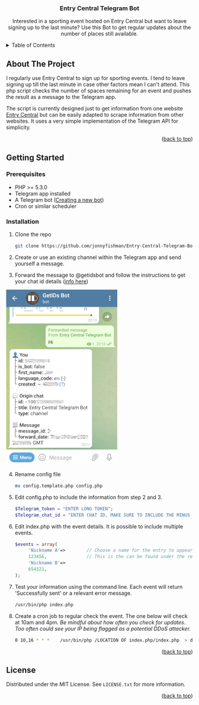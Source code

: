 
<h3 align="center">Entry Central Telegram Bot</h3>

  <p align="center">
    Interested in a sporting event hosted on Entry Central but want to leave signing up to the last minute? Use this Bot to get regular updates about the number of places still available.
    <br />

  </p>
</div>



<!-- TABLE OF CONTENTS -->
<details>
  <summary>Table of Contents</summary>
  <ol>
    <li>
      <a href="#about-the-project">About The Project</a>
    </li>
    <li>
      <a href="#getting-started">Getting Started</a>
      <ul>
        <li><a href="#prerequisites">Prerequisites</a></li>
        <li><a href="#installation">Installation</a></li>
      </ul>
    </li>
    <li><a href="#license">License</a></li>
  </ol>
</details>



<!-- ABOUT THE PROJECT -->
## About The Project

I regularly use Entry Central to sign up for sporting events. I tend to leave signing up till the last minute in case other factors mean I can't attend. This php script checks the number of spaces remaining for an event and pushes the result as a message to the Telegram app.

The script is currently designed just to get information from one website [Entry Central](https://www.entrycentral.com/) but can be easily adapted to scrape information from other websites. It uses a very simple implementation of the Telegram API for simplicity.

<p align="right">(<a href="#top">back to top</a>)</p>



<!-- GETTING STARTED -->
## Getting Started



### Prerequisites

* PHP >= 5.3.0
* Telegram app installed
* A Telegram bot ([Creating a new bot](https://core.telegram.org/bots#6-botfather))
* Cron or similar scheduler

### Installation

1. Clone the repo
   ```sh
   git clone https://github.com/jonnyfishman/Entry-Central-Telegram-Bot.git
   ```
2. Create or use an existing channel within the Telegram app and send yourself a message.

3. Forward the message to @getidsbot and follow the instructions to get your chat id details ([info here](https://github.com/wjclub/telegram-bot-getids))

![Start @getidsbot](/assets/images/chat_id.jpg)

4. Rename config file
   ```sh
   mv config.template.php config.php
   ```
3. Edit config.php to include the information from step 2 and 3.
   ```php
   $Telegram_token = "ENTER LONG TOKEN";
   $Telegram_chat_id = "ENTER CHAT ID, MAKE SURE TO INCLUDE THE MINUS SIGN";
   ```
4. Edit index.php with the event details. It is possible to include multiple events.
   ```php
   $events = array(
        'Nickname A'=>        // Choose a name for the entry to appear as in your Telegram notification
        123456,               // This is the can be found under the relevant url after /event/XXXXXX
        'Nickname B'=>
        654321,
   );
   ```
5. Test your information using the command line. Each event will return 'Successfully sent' or a relevant error message.
    ```sh
    /usr/bin/php index.php
    ```

6. Create a cron job to regular check the event. The one below will check at 10am and 4pm. <i>Be mindful about how often you check for updates. Too often could see your IP being flagged as a potential DDoS attacker.</i>
   ```sh
   0 10,16 * * *    /usr/bin/php /LOCATION OF index.php/index.php  > dev/null
   ```


<p align="right">(<a href="#top">back to top</a>)</p>




<!-- LICENSE -->
## License

Distributed under the MIT License. See `LICENSE.txt` for more information.

<p align="right">(<a href="#top">back to top</a>)</p>
